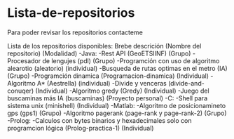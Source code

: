 # Lista-de-repositorios
Para poder revisar los repositorios contacteme

Lista de los repositorios disponibles: 
  Brebe descrición (Nombre del repositorio) (Modalidad)
  -Java:
    -Rest API (GeoETSIINF) (Grupo)
    -Procesador de lengujes (pdl) (Grupo)
    -Programción con uso de algoritmo alearotio (aleatorio) (individual)
    -Busqueda de rutas optimas en el metro (IA) (Grupo)
    -Programción dinamica (Programacion-dinamica) (Individual)
    -Algoritmo A* (Aestrella) (individual)
    -Divide y venceras (divide-and-conuqer) (Individual)
    -Algoritmo gredy (Gredy) (Individual)
    -Juego del buscaminas más IA (buscaminas) (Proyecto personal)
  -C:
    -Shell para sistema unix (minishell) (Individual)
  -Matlab:
    -Algoritmo de posicionamineto gps (gps1) (Grupo)
    -Algoritmo pagerank (page-rank y page-rank-2) (Grupo)
  -Prolog:
    -Calculos con bytes binarios y hexadecimales solo con programcion lógica (Prolog-practica-1) (Individual)
